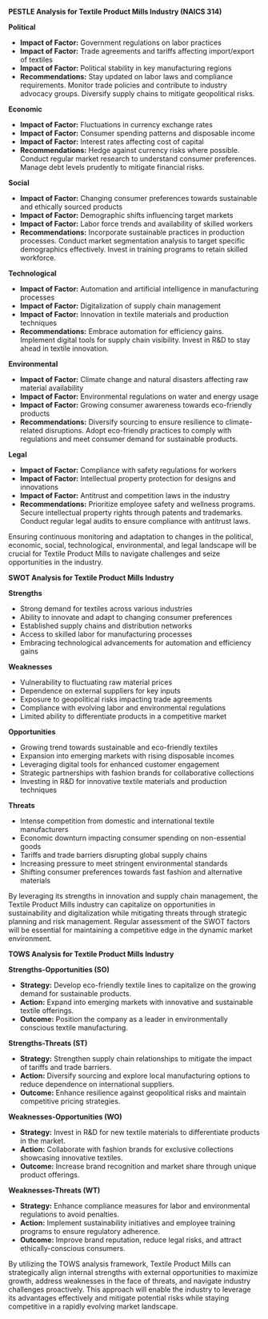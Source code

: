 **PESTLE Analysis for Textile Product Mills Industry (NAICS 314)**

**Political**
- **Impact of Factor:** Government regulations on labor practices
- **Impact of Factor:** Trade agreements and tariffs affecting import/export of textiles
- **Impact of Factor:** Political stability in key manufacturing regions
- **Recommendations:** Stay updated on labor laws and compliance requirements. Monitor trade policies and contribute to industry advocacy groups. Diversify supply chains to mitigate geopolitical risks.

**Economic**
- **Impact of Factor:** Fluctuations in currency exchange rates
- **Impact of Factor:** Consumer spending patterns and disposable income
- **Impact of Factor:** Interest rates affecting cost of capital
- **Recommendations:** Hedge against currency risks where possible. Conduct regular market research to understand consumer preferences. Manage debt levels prudently to mitigate financial risks.

**Social**
- **Impact of Factor:** Changing consumer preferences towards sustainable and ethically sourced products
- **Impact of Factor:** Demographic shifts influencing target markets
- **Impact of Factor:** Labor force trends and availability of skilled workers
- **Recommendations:** Incorporate sustainable practices in production processes. Conduct market segmentation analysis to target specific demographics effectively. Invest in training programs to retain skilled workforce.

**Technological**
- **Impact of Factor:** Automation and artificial intelligence in manufacturing processes
- **Impact of Factor:** Digitalization of supply chain management
- **Impact of Factor:** Innovation in textile materials and production techniques
- **Recommendations:** Embrace automation for efficiency gains. Implement digital tools for supply chain visibility. Invest in R&D to stay ahead in textile innovation.

**Environmental**
- **Impact of Factor:** Climate change and natural disasters affecting raw material availability
- **Impact of Factor:** Environmental regulations on water and energy usage
- **Impact of Factor:** Growing consumer awareness towards eco-friendly products
- **Recommendations:** Diversify sourcing to ensure resilience to climate-related disruptions. Adopt eco-friendly practices to comply with regulations and meet consumer demand for sustainable products.

**Legal**
- **Impact of Factor:** Compliance with safety regulations for workers
- **Impact of Factor:** Intellectual property protection for designs and innovations
- **Impact of Factor:** Antitrust and competition laws in the industry
- **Recommendations:** Prioritize employee safety and wellness programs. Secure intellectual property rights through patents and trademarks. Conduct regular legal audits to ensure compliance with antitrust laws.

Ensuring continuous monitoring and adaptation to changes in the political, economic, social, technological, environmental, and legal landscape will be crucial for Textile Product Mills to navigate challenges and seize opportunities in the industry.

**SWOT Analysis for Textile Product Mills Industry**

**Strengths**
- Strong demand for textiles across various industries
- Ability to innovate and adapt to changing consumer preferences
- Established supply chains and distribution networks
- Access to skilled labor for manufacturing processes
- Embracing technological advancements for automation and efficiency gains

**Weaknesses**
- Vulnerability to fluctuating raw material prices
- Dependence on external suppliers for key inputs
- Exposure to geopolitical risks impacting trade agreements
- Compliance with evolving labor and environmental regulations
- Limited ability to differentiate products in a competitive market

**Opportunities**
- Growing trend towards sustainable and eco-friendly textiles
- Expansion into emerging markets with rising disposable incomes
- Leveraging digital tools for enhanced customer engagement
- Strategic partnerships with fashion brands for collaborative collections
- Investing in R&D for innovative textile materials and production techniques

**Threats**
- Intense competition from domestic and international textile manufacturers
- Economic downturn impacting consumer spending on non-essential goods
- Tariffs and trade barriers disrupting global supply chains
- Increasing pressure to meet stringent environmental standards
- Shifting consumer preferences towards fast fashion and alternative materials

By leveraging its strengths in innovation and supply chain management, the Textile Product Mills industry can capitalize on opportunities in sustainability and digitalization while mitigating threats through strategic planning and risk management. Regular assessment of the SWOT factors will be essential for maintaining a competitive edge in the dynamic market environment.

**TOWS Analysis for Textile Product Mills Industry**

**Strengths-Opportunities (SO)**
- **Strategy:** Develop eco-friendly textile lines to capitalize on the growing demand for sustainable products.
- **Action:** Expand into emerging markets with innovative and sustainable textile offerings.
- **Outcome:** Position the company as a leader in environmentally conscious textile manufacturing.

**Strengths-Threats (ST)**
- **Strategy:** Strengthen supply chain relationships to mitigate the impact of tariffs and trade barriers.
- **Action:** Diversify sourcing and explore local manufacturing options to reduce dependence on international suppliers.
- **Outcome:** Enhance resilience against geopolitical risks and maintain competitive pricing strategies.

**Weaknesses-Opportunities (WO)**
- **Strategy:** Invest in R&D for new textile materials to differentiate products in the market.
- **Action:** Collaborate with fashion brands for exclusive collections showcasing innovative textiles.
- **Outcome:** Increase brand recognition and market share through unique product offerings.

**Weaknesses-Threats (WT)**
- **Strategy:** Enhance compliance measures for labor and environmental regulations to avoid penalties.
- **Action:** Implement sustainability initiatives and employee training programs to ensure regulatory adherence.
- **Outcome:** Improve brand reputation, reduce legal risks, and attract ethically-conscious consumers.

By utilizing the TOWS analysis framework, Textile Product Mills can strategically align internal strengths with external opportunities to maximize growth, address weaknesses in the face of threats, and navigate industry challenges proactively. This approach will enable the industry to leverage its advantages effectively and mitigate potential risks while staying competitive in a rapidly evolving market landscape.

